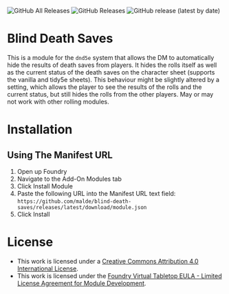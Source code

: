 ![GitHub All Releases](https://img.shields.io/github/downloads/malde/blind-death-saves/total) ![GitHub Releases](https://img.shields.io/github/downloads/malde/blind-death-saves/latest/total) ![GitHub release (latest by date)](https://img.shields.io/github/v/release/malde/blind-death-saves?label=latest%20version)

# Blind Death Saves
This is a module for the `dnd5e` system that allows the DM to automatically hide the results of death saves from players. It hides the rolls itself as well as the current status of the death saves on the character sheet (supports the vanilla and tidy5e sheets). This behaviour might be slightly altered by a setting, which allows the player to see the results of the rolls and the current status, but still hides the rolls from the other players. May or may not work with other rolling modules.

# Installation
## Using The Manifest URL
1. Open up Foundry
2. Navigate to the Add-On Modules tab
3. Click Install Module
4. Paste the following URL into the Manifest URL text field: `https://github.com/malde/blind-death-saves/releases/latest/download/module.json`
5. Click Install

# License
- This work is licensed under a [Creative Commons Attribution 4.0 International License](https://creativecommons.org/licenses/by/4.0/legalcode).
- This work is licensed under the [Foundry Virtual Tabletop EULA - Limited License Agreement for Module Development](https://foundryvtt.com/article/license/).
